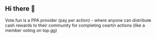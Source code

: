 ## Hi there 👋



Vote.fun is a PPA provider (pay per action) - where anyone can distribute cash rewards to their community for completing ceartin actions (like a member voting on top.gg)

